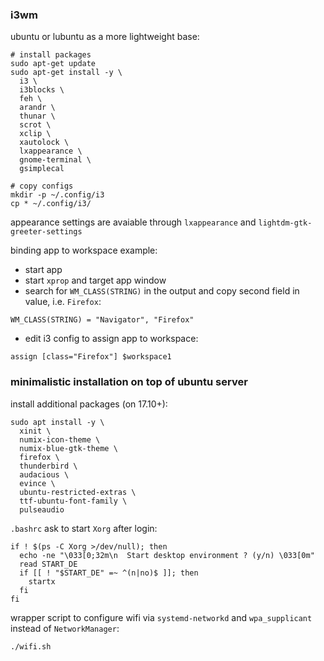 ### i3wm
ubuntu or lubuntu as a more lightweight base:
```
# install packages
sudo apt-get update
sudo apt-get install -y \
  i3 \
  i3blocks \
  feh \
  arandr \
  thunar \
  scrot \
  xclip \
  xautolock \
  lxappearance \
  gnome-terminal \
  gsimplecal

# copy configs
mkdir -p ~/.config/i3
cp * ~/.config/i3/
```
  
appearance settings are avaiable through `lxappearance` and `lightdm-gtk-greeter-settings`  
  
binding app to workspace example:  
- start app  
- start `xprop` and target app window  
- search for `WM_CLASS(STRING)` in the output and copy second field in value, i.e. `Firefox`:  
```
WM_CLASS(STRING) = "Navigator", "Firefox"
```
- edit i3 config to assign app to workspace:  
```
assign [class="Firefox"] $workspace1
```
  
  
### minimalistic installation on top of ubuntu server
install additional packages (on 17.10+):
```
sudo apt install -y \
  xinit \
  numix-icon-theme \
  numix-blue-gtk-theme \
  firefox \
  thunderbird \
  audacious \
  evince \
  ubuntu-restricted-extras \
  ttf-ubuntu-font-family \
  pulseaudio 
```
  
`.bashrc` ask to start `Xorg` after login:
```
if ! $(ps -C Xorg >/dev/null); then
  echo -ne "\033[0;32m\n  Start desktop environment ? (y/n) \033[0m"
  read START_DE
  if [[ ! "$START_DE" =~ ^(n|no)$ ]]; then
    startx
  fi
fi
```

wrapper script to configure wifi via `systemd-networkd` and `wpa_supplicant` instead of `NetworkManager`:
```
./wifi.sh
```
